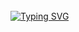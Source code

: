 </br>
<a href="https://git.io/typing-svg">
   <img src="https://readme-typing-svg.demolab.com?font=Fira+Code&size=35&pause=1000&color=black&width=435&lines=HELLO+WORLD!" alt="Typing SVG">
</a>
